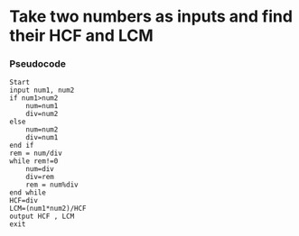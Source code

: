 # Take two numbers as inputs and find their HCF and LCM

### Pseudocode
```
Start
input num1, num2
if num1>num2
    num=num1
    div=num2
else
    num=num2
    div=num1
end if
rem = num/div
while rem!=0
    num=div
    div=rem
    rem = num%div
end while
HCF=div
LCM=(num1*num2)/HCF
output HCF , LCM
exit
```
